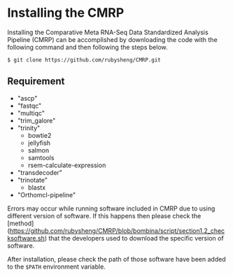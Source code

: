 # Installing the CMRP

Installing the Comparative Meta RNA-Seq Data Standardized Analysis Pipeline (CMRP) can be accomplished by downloading the code with the following command and then following the steps below.

	$ git clone https://github.com/rubysheng/CMRP.git

## Requirement

- "ascp"
- "fastqc"
- "multiqc"
- "trim_galore"
- "trinity"
  + bowtie2
  + jellyfish
  + salmon
  + samtools
  + rsem-calculate-expression
- "transdecoder"
- "trinotate"
  + blastx
- "Orthomcl-pipeline"

Errors may occur while running software included in CMRP due to using different version of software. If this happens then please check the [method] (https://github.com/rubysheng/CMRP/blob/bombina/script/section1.2_checksoftware.sh) that the developers used to download the specific version of software.

After installation, please check the path of those software have been added to the `$PATH` environment variable.
